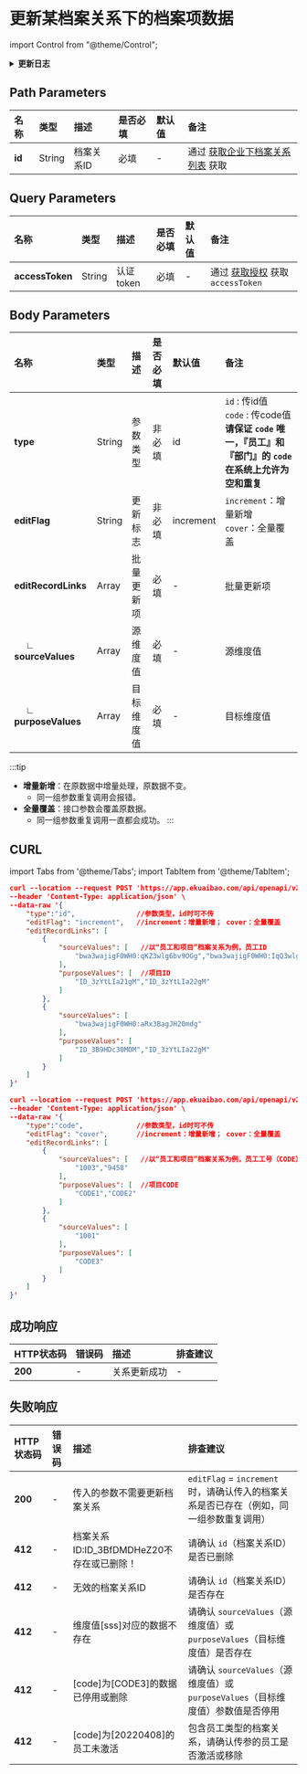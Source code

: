 # 更新某档案关系下的档案项数据

import Control from "@theme/Control";

<Control
method="POST"
url="/api/openapi/v2.1/recordLink/edit/$`id`"
/>

<details>
  <summary><b>更新日志</b></summary>
  <div>

  [**1.4.0**](/docs/open-api/notice/update-log#140) &emsp; -> 🐞 更新了校验逻辑，档案关系类型共六种，全都做参数校验，若传入已删除参数则报错<br/>
  &emsp; &emsp; &emsp; &emsp; &emsp; &emsp; ● **未激活/已移除** 员工，不能进行任何档案关系数据操作。<br/>
  &emsp; &emsp; &emsp; &emsp; &emsp; &emsp; ● body参数里传多个值时，校验参数任意一个不存在则报错。<br/>
  &emsp; &emsp; &emsp; -> 🐞 无效果的更新返回信息提示。<br/>
  [**1.3.0**](/docs/open-api/notice/update-log#130) &emsp; -> 🚀 接口升级 `v2.1` 版本，新增 `type` 类型参数，支持 `id` 或 `code` 传参。<br/>
  &emsp; &emsp; &emsp; -> 🐞 `editFlag`（更新标志）默认值从 `cover` 改为 `increment`。<br/>
  [**0.7.126**](/docs/open-api/notice/update-log#07126) -> 🆕 新增了支持 **全量/增量** 更新档案关系数据。<br/>

  </div>
</details>

## Path Parameters

| 名称 | 类型 | 描述 | 是否必填 | 默认值 | 备注 |
| :--- | :--- | :--- | :--- |:--- | :--- |
| **id** | String | 档案关系ID | 必填 | - | 通过 [获取企业下档案关系列表](/docs/open-api/recordLink/get-dimension-relation) 获取 | 


## Query Parameters

| 名称 | 类型 | 描述 | 是否必填 | 默认值 | 备注 |
| :--- | :--- | :--- | :--- |:--- | :--- |
| **accessToken** | String | 认证token | 必填 | - | 通过 [获取授权](/docs/open-api/getting-started/auth) 获取 `accessToken` |

## Body Parameters

| 名称 | 类型 | 描述 | 是否必填 | 默认值 | 备注 |
| :--- | :--- | :--- | :--- |:--- | :--- |
| **type**                    | String | 参数类型   | 非必填 | id | `id` : 传id值 &emsp; `code` : 传code值<br/>**请保证 `code` 唯一，『员工』和『部门』的 `code` 在系统上允许为空和重复** |
| **editFlag**                | String | 更新标志   | 非必填 | increment | `increment`：增量新增 &emsp; `cover`：全量覆盖 |
| **editRecordLinks**         | Array  | 批量更新项 | 必填   | - | 批量更新项 |
| **&emsp; ∟ sourceValues**  | Array  | 源维度值   | 必填   | - | 源维度值 |
| **&emsp; ∟ purposeValues** | Array  | 目标维度值  | 必填   | - | 目标维度值 |

:::tip
- **增量新增**：在原数据中增量处理，原数据不变。
  - 同一组参数重复调用会报错。
- **全量覆盖**：接口参数会覆盖原数据。
  - 同一组参数重复调用一直都会成功。
:::

## CURL
import Tabs from '@theme/Tabs';
import TabItem from '@theme/TabItem';

<Tabs>
<TabItem value="id" label="id" default>

```json
curl --location --request POST 'https://app.ekuaibao.com/api/openapi/v2.1/recordLink/edit/$ID_3BFuV7KbVDw?accessToken=ID_3BJKZuv8iow:bwa3wajigF0WH0' \
--header 'Content-Type: application/json' \
--data-raw '{
    "type":"id",               //参数类型，id时可不传
    "editFlag": "increment",   //increment：增量新增； cover：全量覆盖
    "editRecordLinks": [
        {
            "sourceValues": [   //以“员工和项目”档案关系为例，员工ID
                "bwa3wajigF0WH0:qKZ3wlg6bv9OGg","bwa3wajigF0WH0:IqQ3wlg6bv9QGg"
            ],
            "purposeValues": [  //项目ID
                "ID_3zYtLIa21gM","ID_3zYtLIa22gM"
            ]
        },
        {
            "sourceValues": [
                "bwa3wajigF0WH0:aRx3BagJH20mdg"
            ],
            "purposeValues": [
                "ID_3B9HDc30MOM","ID_3zYtLIa22gM"
            ]
        }
    ]
}'
```
</TabItem>
<TabItem value="code" label="code">

```json
curl --location --request POST 'https://app.ekuaibao.com/api/openapi/v2.1/recordLink/edit/$ID_3BFuV7KbVDw?accessToken=ID_3BJKZuv8iow:bwa3wajigF0WH0' \
--header 'Content-Type: application/json' \
--data-raw '{
    "type":"code",             //参数类型，id时可不传
    "editFlag": "cover",       //increment：增量新增； cover：全量覆盖
    "editRecordLinks": [
        {
            "sourceValues": [   //以“员工和项目”档案关系为例，员工工号（CODE）
                "1003","9458"
            ],
            "purposeValues": [  //项目CODE
                "CODE1","CODE2"
            ]
        },
        {
            "sourceValues": [
                "1001"
            ],
            "purposeValues": [
                "CODE3"
            ]
        }
    ]
}'
```
</TabItem>
</Tabs>

## 成功响应
| HTTP状态码 | 错误码 | 描述 | 排查建议 |
| :--- | :--- | :--- | :--- |
| **200** | - | 关系更新成功 | - |

## 失败响应
| HTTP状态码 | 错误码 | 描述 | 排查建议 |
| :--- | :--- | :--- | :--- |
| **200** | - | 传入的参数不需要更新档案关系 | `editFlag` = `increment` 时，请确认传入的档案关系是否已存在（例如，同一组参数重复调用） | 
| **412** | - | 档案关系ID:ID_3BfDMDHeZ20不存在或已删除！ | 请确认 `id`（档案关系ID）是否已删除 | 
| **412** | - | 无效的档案关系ID | 请确认 `id`（档案关系ID）是否存在 | 
| **412** | - | 维度值[sss]对应的数据不存在 | 请确认 `sourceValues`（源维度值）或 `purposeValues`（目标维度值）是否存在 | 
| **412** | - | [code]为[CODE3]的数据已停用或删除 | 请确认 `sourceValues`（源维度值）或 `purposeValues`（目标维度值）参数值是否停用 | 
| **412** | - | [code]为[20220408]的员工未激活 | 包含员工类型的档案关系，请确认传参的员工是否激活或移除 |




